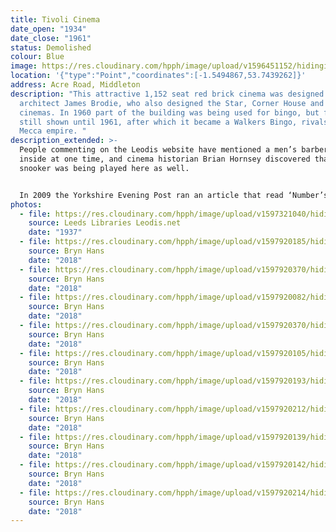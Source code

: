```yaml
---
title: Tivoli Cinema
date_open: "1934"
date_close: "1961"
status: Demolished
colour: Blue
image: https://res.cloudinary.com/hpph/image/upload/v1596451152/hidinginplainsight/tivoli.svg
location: '{"type":"Point","coordinates":[-1.5494867,53.7439262]}'
address: Acre Road, Middleton
description: "This attractive 1,152 seat red brick cinema was designed by
  architect James Brodie, who also designed the Star, Corner House and Kingsway
  cinemas. In 1960 part of the building was being used for bingo, but films were
  still shown until 1961, after which it became a Walkers Bingo, rivals of the
  Mecca empire. "
description_extended: >-
  People commenting on the Leodis website have mentioned a men’s barber shop
  inside at one time, and cinema historian Brian Hornsey discovered that in 1986
  snooker was being played here as well.


  In 2009 the Yorkshire Evening Post ran an article that read ‘Number’s Up for Tivoli’. “Manager Andy Wood locked the Tivoli Cinema doors for the final time on Sunday 22nd March, 2009” the article said.
photos:
  - file: https://res.cloudinary.com/hpph/image/upload/v1597321040/hidinginplainsight/Tivoli_Cinema_Leeds_Libraries_2002820_21601504.jpg
    source: Leeds Libraries Leodis.net
    date: "1937"
  - file: https://res.cloudinary.com/hpph/image/upload/v1597920185/hidinginplainsight/Tivoli_Cinema_2018.jpg
    source: Bryn Hans
    date: "2018"
  - file: https://res.cloudinary.com/hpph/image/upload/v1597920370/hidinginplainsight/Tivoli_Cinema_2018_01.jpg
    source: Bryn Hans
    date: "2018"
  - file: https://res.cloudinary.com/hpph/image/upload/v1597920082/hidinginplainsight/Tivoli_Cinema_2018_02.jpg
    source: Bryn Hans
    date: "2018"
  - file: https://res.cloudinary.com/hpph/image/upload/v1597920370/hidinginplainsight/Tivoli_Cinema_2018_03.jpg
    source: Bryn Hans
    date: "2018"
  - file: https://res.cloudinary.com/hpph/image/upload/v1597920105/hidinginplainsight/Tivoli_Cinema_2018_04.jpg
    source: Bryn Hans
    date: "2018"
  - file: https://res.cloudinary.com/hpph/image/upload/v1597920193/hidinginplainsight/Tivoli_Cinema_2018_05.jpg
    source: Bryn Hans
    date: "2018"
  - file: https://res.cloudinary.com/hpph/image/upload/v1597920212/hidinginplainsight/Tivoli_Cinema_2018_06.jpg
    source: Bryn Hans
    date: "2018"
  - file: https://res.cloudinary.com/hpph/image/upload/v1597920139/hidinginplainsight/Tivoli_Cinema_2018_07.jpg
    source: Bryn Hans
    date: "2018"
  - file: https://res.cloudinary.com/hpph/image/upload/v1597920142/hidinginplainsight/Tivoli_Cinema_2018_08.jpg
    source: Bryn Hans
    date: "2018"
  - file: https://res.cloudinary.com/hpph/image/upload/v1597920214/hidinginplainsight/Tivoli_Cinema_2018_09.jpg
    source: Bryn Hans
    date: "2018"
---
```

